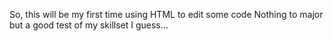 So, this will be my first time using HTML to edit some code
Nothing to major but a good test of my skillset I guess...